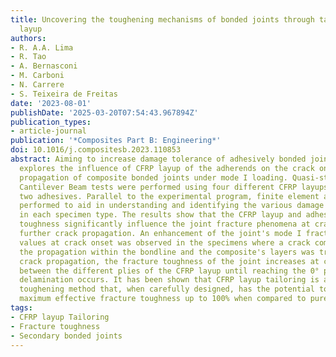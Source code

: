 ```yaml
---
title: Uncovering the toughening mechanisms of bonded joints through tailored CFRP
  layup
authors:
- R. A.A. Lima
- R. Tao
- A. Bernasconi
- M. Carboni
- N. Carrere
- S. Teixeira de Freitas
date: '2023-08-01'
publishDate: '2025-03-20T07:54:43.967894Z'
publication_types:
- article-journal
publication: '*Composites Part B: Engineering*'
doi: 10.1016/j.compositesb.2023.110853
abstract: Aiming to increase damage tolerance of adhesively bonded joints, this work
  explores the influence of CFRP layup of the adherends on the crack onset and crack
  propagation of composite bonded joints under mode I loading. Quasi-static Double
  Cantilever Beam tests were performed using four different CFRP layups bonded with
  two adhesives. Parallel to the experimental program, finite element analyses were
  performed to aid in understanding and identifying the various damage mechanisms
  in each specimen type. The results show that the CFRP layup and adhesive fracture
  toughness significantly influence the joint fracture phenomena at crack onset and
  further crack propagation. An enhancement of the joint's mode I fracture toughness
  values at crack onset was observed in the specimens where a crack competition between
  the propagation within the bondline and the composite's layers was triggered. During
  crack propagation, the fracture toughness of the joint increases at crack deflections
  between the different plies of the CFRP layup until reaching the 0° ply, where sudden
  delamination occurs. It has been shown that CFRP layup tailoring is a promising
  toughening method that, when carefully designed, has the potential to increase the
  maximum effective fracture toughness up to 100% when compared to pure cohesive failure.
tags:
- CFRP layup Tailoring
- Fracture toughness
- Secondary bonded joints
---
```

